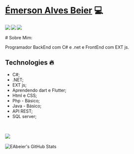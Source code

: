 # <a href="https://www.linkedin.com/in/emerson-alves-beier">Émerson Alves Beier</a> :computer:

<a href="https://www.linkedin.com/in/emerson-alves-beier/">
  <img align="left" src="https://img.icons8.com/plasticine/40/000000/linkedin.png"/>
</a>

<a href="https://www.instagram.com/emersonabe/">
<img align="left" src="https://img.icons8.com/plasticine/40/000000/instagram-new.png"/>
</a>

<a href="https://github.com/EAbeier">
  <img src="https://img.icons8.com/material-rounded/40/000000/github.png"/>
</a>
</br>
</br>
# Sobre Mim:
<p>Programador BackEnd com C# e .net e FrontEnd com  EXT js.</p>

## Technologies :fire:
- C#;
- .NET;
- EXT js;
- Aprendendo dart e Flutter;
- Html e CSS;
- Php - Básico;
- Java - Básico;
- API REST;
- SQL server;
</br>
</br>

<a href="https://github.com/EAbeier">
  <img align="center" src="https://github-readme-stats.vercel.app/api/top-langs/?username=EAbeier&theme=dark&hide=glsl,python" />
</a>
</br>
</br>
<img src="https://github-readme-stats.vercel.app/api?username=EAbeier&&show_icons=true&theme=dark&line_height=27&v=5" alt="EAbeier's GitHub Stats" />



